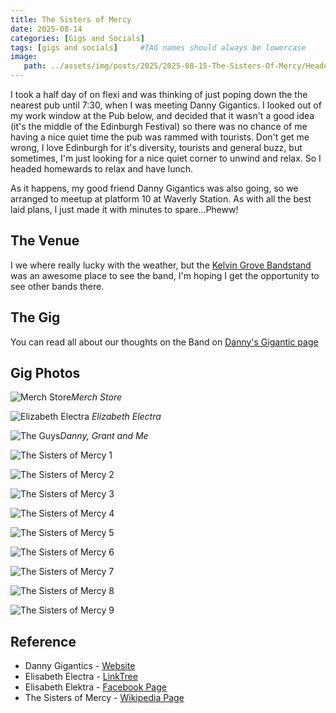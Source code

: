 ```yaml
---
title: The Sisters of Mercy
date: 2025-08-14
categories: [Gigs and Socials]
tags: [gigs and socials]     #TAG names should always be lowercase
image:
   path: ../assets/img/posts/2025/2025-08-15-The-Sisters-Of-Mercy/Header.webp
---
```


I took a half day of on flexi and was thinking of just poping down the the nearest pub until 7:30, when I was meeting Danny Gigantics. I looked out of my work window at the Pub below, and decided that it wasn't a good idea (it's the middle of the Edinburgh Festival) so there was no chance of me having a nice quiet time the pub was rammed with tourists. Don't get me wrong, I love Edinburgh for it's diversity, tourists and general buzz, but sometimes, I'm just looking for a nice quiet corner to unwind and relax. So I headed homewards to relax and have lunch.

As it happens, my good friend Danny Gigantics was also going, so we arranged to meetup at platform 10 at Waverly Station. As with all the best laid plans, I just made it with minutes to spare...Pheww!

## The Venue

I we where really lucky with the weather, but the [Kelvin Grove Bandstand](https://maps.app.goo.gl/iL3sE1dgmfvg17Jr6) was an awesome place to see the band, I'm hoping I get the opportunity to see other bands there.

## The Gig

You can read all about our thoughts on the Band on [Danny's Gigantic page](https://www.gig-antics.live/post/sisters-of-mercy-kelvingrove-bandstand-glasgow-15-08-25)

## Gig Photos

![Merch Store](../assets/img/posts/2025/2025-08-15-The-Sisters-Of-Mercy/Merch_Store.webp)_Merch Store_

![Elizabeth Electra](../assets/img/posts/2025/2025-08-15-The-Sisters-Of-Mercy/Elizabeth_Electra.webp)
_Elizabeth Electra_

![The Guys](../assets/img/posts/2025/2025-08-15-The-Sisters-Of-Mercy/The_Crew.webp)_Danny, Grant and Me_

![The Sisters of Mercy 1](../assets/img/posts/2025/2025-08-15-The-Sisters-Of-Mercy/The_Sisters_Of_Mercy_1.webp)

![The Sisters of Mercy 2](../assets/img/posts/2025/2025-08-15-The-Sisters-Of-Mercy/The_Sisters_Of_Mercy_2.webp)

![The Sisters of Mercy 3](../assets/img/posts/2025/2025-08-15-The-Sisters-Of-Mercy/The_Sisters_Of_Mercy_3.webp)

![The Sisters of Mercy 4](../assets/img/posts/2025/2025-08-15-The-Sisters-Of-Mercy/The_Sisters_Of_Mercy_5.webp)

![The Sisters of Mercy 5](../assets/img/posts/2025/2025-08-15-The-Sisters-Of-Mercy/The_Sisters_Of_Mercy_6.webp)

![The Sisters of Mercy 6](../assets/img/posts/2025/2025-08-15-The-Sisters-Of-Mercy/The_Sisters_Of_Mercy_7.webp)

![The Sisters of Mercy 7](../assets/img/posts/2025/2025-08-15-The-Sisters-Of-Mercy/The_Sisters_Of_Mercy_8.webp)

![The Sisters of Mercy 8](../assets/img/posts/2025/2025-08-15-The-Sisters-Of-Mercy/The_Sisters_Of_Mercy_9.webp)

![The Sisters of Mercy 9](../assets/img/posts/2025/2025-08-15-The-Sisters-Of-Mercy/The_Sisters_Of_Mercy_10.webp)

<!--
In his own words Andrew Eldritch said near the end of the gig "We do not forgive and certainly haven't forgotten" but I'm glad I did after my last Sisters experience, for what was my best gig of the year so far (number 55 of 2025). 

My first, last and only Sisters gig barely made it past an hour when Slash V, me and a couple of others travelled to London in 2019 for a Roundhouse excursion. That may or may not have been down to a sub-par performance but might also have been down to the fact Slash & me finished off a full bottle of rum between us in the last hour of the train there earlier in the day! I also missed their Barrowlands gig a few years ago through illness, so it was third time lucky for me and a 10/10 gig it turned out to be.

Travelling through with me for this one Peni-Goth Bill (who was wearing a Cramps t-shirt that was older than his teenage son and mentioned it was his first trip to Glasgow in about seven years), and Gigeratti Grant, who met us in the leafy west end a few minutes walk from Kelvingrove Bandstand where it was also great to see some of the Glasgow West-End Gang goths and a few of the dedicated Sisters fans we know from gigging round the country who follow them almost everywhere. 

Pre-gig chat was unsurprisingly about what version of the Sisters were we going to see, as well as highlights from Rebellion punk festival the week before in Blackpool, the Deadinburgh goth event in Edinburgh last month and quirky folk festivals in Bedfordshire. There was also autobiography chat about Morrissey & Marr, Budgie from the Banshees and oddly Anne Marie Hursts impact on the collective group (some more than others but that's another story for another blog!).

We got in to catch most of the support act, Elisabeth Elektra, who I liked but felt the early timeslot with summer sunshine maybe took away a bit from the overall performance. A dark and atmospheric indoor setting would've been another thing entirely but I enjoyed their sound all the same. As Bill put it "Really good, just not my cup of tea, if I was going to pick a genre I would put her in the Pop/Goth stable. Saying that, it might be a slow burner, so I'm reserving the right to change my mind and gush enthusiastically when someone next asks me!"

Surprisingly for a Kelvingrove Bandstand Summer Sessions gig (the ones I go to at least) it was sunny, warm and dry, and as with the support, a bit of a different setting to see The Sisters come on stage in daylight but right from the first note their sound was tight and strong, energetic and attention grabbing and they had the crowds attention.

Their stage presence was great throughout and a good balance of Eldritchs prowling back and forward across the stage with Ben and Kai either joining in, or taking their own centre stage moment, getting the crowd going. I think their energy helps take some of the attention (and pressure) off Eldritch, who seemed happy to take a back seat behind the two of them at times. Based on this excellent performance I think this also keeps a high standard across the performance from everyone. No bad thing for the fans I'd say.

Their set was, as seems to always be, a shake up from previous shows and a mix of older recorded material and songs not (yet) released. I was told by a few folk there's maybe four albums worth of great music in there unreleased and on tonight's mix of songs, it would be great to hear how good it would be for even a fraction of that to make it's way onto vinyl. 

I enjoyed all of it though, some more familiar than others, so obviously the known quantities were highlights to hear them done live and so well (almost half of the 21 song set were unrecorded tracks). I especially liked the finale and encore of Temple Of Love, Neverland, Lucretia My Reflection and This Corrosion which were just immense.

To finally see them (for a full set!) I was pleased it was a good all round performance, not just Eldritch plus others (as I've heard some gigs through the years might've been) and I thoroughly enjoyed the whole show - as I said possibly my gig of the year so far. That's just my views though, so here's some comments from my gig buddies for the evening, Grant and Bill...

Gigeratti Grant "it was a very polished professional show, particularly from the new players. Eldritch is the weakest link now as he growled his way through the numbers. Personally I've always preferred Sisters mark one, so 'Marian' aside was slightly disappointed with the set list. However, the tracks from 'Floodland' sounded great too."

Peni-Goth Bill "I was pleasantly surprised with how well the band engaged with the crowd and played,  myself and most of the crowd seemed to enjoy it, it does help that the weather was great and there’s readily available bar. 

I really enjoyed their old stuff as it’s what I’ve been listening to since the 80’s and their new stuff does sound good, no doubt myself and everyone else in the crowd is wondering when the fourth LP is going to drop? 

The only thing that bothered me and probably just me, was Andrews difficulty hitting some of the higher notes, which having looked at the tour schedule for 2025, doesn’t really surprise me, don’t take that as a criticism though, because they still rocked!"

A summer sessions gig at Kelvingrove Bandstand is always a good start, add the legendary Sisters of Mercy into the mix with a solid performance (when they're on fire and don't crash & burn) with great company this is what gigging is all about - leaving you wanting More.
-->

## Reference

- Danny Gigantics - [Website](https://www.gig-antics.live/)
- Elisabeth Electra - [LinkTree](https://linktr.ee/elisaelektra)
- Elisabeth Elektra - [Facebook Page](https://www.facebook.com/elisabethelektramusic/)
- The Sisters of Mercy - [Wikipedia Page](https://en.wikipedia.org/wiki/The_Sisters_of_Mercy)
